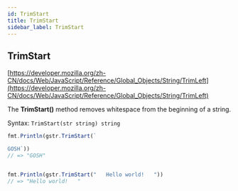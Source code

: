 ```yaml
---
id: TrimStart
title: TrimStart
sidebar_label: TrimStart
---
```


## TrimStart
[https://developer.mozilla.org/zh-CN/docs/Web/JavaScript/Reference/Global_Objects/String/TrimLeft](https://developer.mozilla.org/zh-CN/docs/Web/JavaScript/Reference/Global_Objects/String/TrimLeft)

The **TrimStart()** method removes whitespace from the beginning of a string.

Syntax: `TrimStart(str string) string`


```js
fmt.Println(gstr.TrimStart(`

GOSH`))
// => "GOSH"


fmt.Println(gstr.TrimStart("   Hello world!   "))
// => "Hello world!   "
```